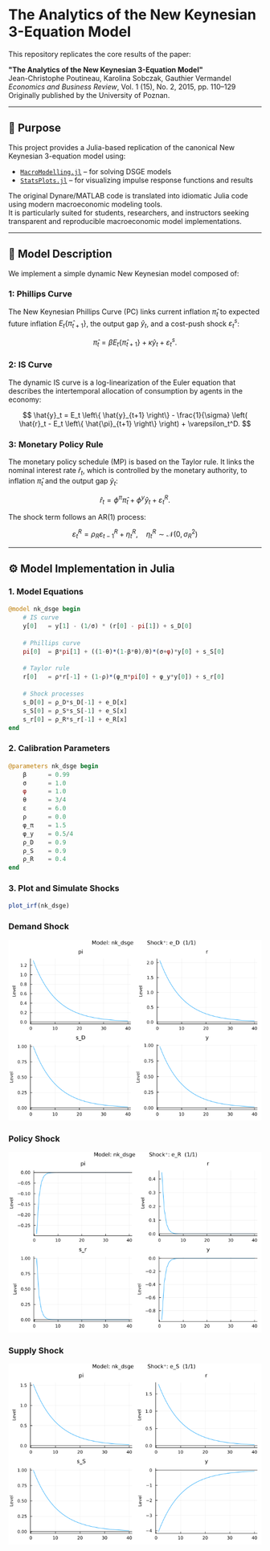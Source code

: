 # The Analytics of the New Keynesian 3-Equation Model

This repository replicates the core results of the paper:

**"The Analytics of the New Keynesian 3-Equation Model"**  
Jean-Christophe Poutineau, Karolina Sobczak, Gauthier Vermandel  
_Economics and Business Review_, Vol. 1 (15), No. 2, 2015, pp. 110–129  
Originally published by the University of Poznan.

---

## 📌 Purpose

This project provides a Julia-based replication of the canonical New Keynesian 3-equation model using:

- [`MacroModelling.jl`](https://github.com/IMFS-MMB/MacroModelling.jl) – for solving DSGE models
- [`StatsPlots.jl`](https://github.com/JuliaPlots/StatsPlots.jl) – for visualizing impulse response functions and results

The original Dynare/MATLAB code is translated into idiomatic Julia code using modern macroeconomic modeling tools.  
It is particularly suited for students, researchers, and instructors seeking transparent and reproducible macroeconomic model implementations.

---

## 📘 Model Description

We implement a simple dynamic New Keynesian model composed of:

### 1: Phillips Curve

The New Keynesian Phillips Curve (PC) links current inflation $\hat{\pi}_t$ to expected future inflation $E_t\{\hat{\pi}_{t+1}\}$, the output gap $\hat{y}_t$, and a cost-push shock $\varepsilon_t^s$:

$$
\hat{\pi}_t = \beta E_t \left\{ \hat{\pi}_{t+1} \right\} + \kappa \hat{y}_t + \varepsilon_t^s.
$$

### 2: IS Curve

The dynamic IS curve is a log-linearization of the Euler equation that describes the intertemporal allocation of consumption by agents in the economy:

$$
\hat{y}_t = E_t \left\{ \hat{y}_{t+1} \right\} - \frac{1}{\sigma} \left( \hat{r}_t - E_t \left\{ \hat{\pi}_{t+1} \right\} \right) + \varepsilon_t^D.
$$

### 3: Monetary Policy Rule

The monetary policy schedule (MP) is based on the Taylor rule. It links the nominal interest rate $\hat{r}_t$, which is controlled by the monetary authority, to inflation $\hat{\pi}_t$ and the output gap $\hat{y}_t$:

$$
\hat{r}_t = \phi^{\pi} \hat{\pi}_t + \phi^{y} \hat{y}_t + \varepsilon_t^R.
$$

The shock term follows an AR(1) process:

$$
\varepsilon_t^R = \rho_R \varepsilon_{t-1}^R + \eta_t^R, \quad \eta_t^R \sim \mathcal{N}(0, \sigma_R^2)
$$

---

## ⚙️ Model Implementation in Julia

### 1. Model Equations

```julia
@model nk_dsge begin
    # IS curve
    y[0]   = y[1] - (1/σ) * (r[0] - pi[1]) + s_D[0]

    # Phillips curve
    pi[0]  = β*pi[1] + ((1-θ)*(1-β*θ)/θ)*(σ+φ)*y[0] + s_S[0]

    # Taylor rule
    r[0]   = ρ*r[-1] + (1-ρ)*(φ_π*pi[0] + φ_y*y[0]) + s_r[0]

    # Shock processes
    s_D[0] = ρ_D*s_D[-1] + e_D[x]
    s_S[0] = ρ_S*s_S[-1] + e_S[x]
    s_r[0] = ρ_R*s_r[-1] + e_R[x]
end
```

### 2. Calibration Parameters 

```julia
@parameters nk_dsge begin
    β      = 0.99
    σ      = 1.0
    φ      = 1.0
    θ      = 3/4
    ε      = 6.0
    ρ      = 0.0
    φ_π    = 1.5
    φ_y    = 0.5/4
    ρ_D    = 0.9
    ρ_S    = 0.9
    ρ_R    = 0.4
end
```
### 3. Plot and Simulate Shocks 
```julia
plot_irf(nk_dsge)
```

### Demand Shock
![Demand Shock](irf_baseline_D.png)

### Policy Shock
![Policy Shock](irf_baseline_R.png)

### Supply Shock
![Supply Shock](irf_baseline_S.png)
